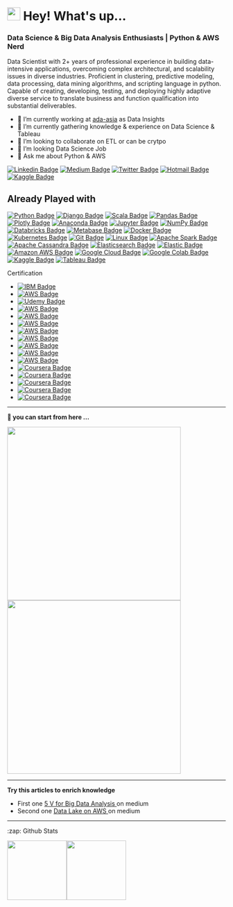 <h1><img src="https://emojis.slackmojis.com/emojis/images/1531849430/4246/blob-sunglasses.gif?1531849430" width="30"/> Hey! What's up...</h1>

### Data Science & Big Data Analysis Enthusiasts | Python & AWS Nerd 

<!-- **uannabi/uannabi** is a ✨ _special_ ✨ repository because its `README.md` (this file) appears on your GitHub profile. -->

Data Scientist with 2+ years of professional experience in building data-intensive applications, overcoming complex architectural, and scalability issues in diverse industries. Proficient in clustering, predictive modeling, data processing, data mining algorithms, and scripting language in python. Capable of creating, developing, testing, and deploying highly adaptive diverse service to translate business and function qualification into substantial deliverables. 
<br>


- 🔭 I’m currently working at [ada-asia](https://ada-asia.com/) as Data Insights
- 🌱 I’m currently gathering knowledge & experience on Data Science  & Tableau 
- 👯 I’m looking to collaborate on ETL or can be crytpo 
- 🤔 I’m looking Data Science Job
- 💬 Ask me about Python & AWS


[![Linkedin Badge](https://img.shields.io/badge/-animus-blue?style=flat&logo=Linkedin&logoColor=white&link=https://www.linkedin.com/in/animus/)](https://www.linkedin.com/in/animus/)
[![Medium Badge](https://img.shields.io/badge/-@zahid.uan-000000?style=flat&labelColor=000000&logo=Medium&link=https://zahid-uan-nabi.medium.com/)](https://zahid-uan-nabi.medium.com/)
[![Twitter Badge](https://img.shields.io/badge/-@uan_nabi-1ca0f1?style=flat&labelColor=1ca0f1&logo=twitter&logoColor=white&link=https://twitter.com/uan_nabi)](https://twitter.com/uan_nabi)
[![Hotmail Badge](https://img.shields.io/badge/zahid-hotmail-brightgreenc14438?style=flat&logo=MicrosoftOutlook&logoColor=green&link=mailto:zahid_sc@hotmail.fr)](mailto:zahid_sc@hotmail.fr)
[![Kaggle Badge](https://img.shields.io/badge/Kaggle-follow%20me-blue?style=flat&logo=kaggle&logoColor=blue&link=https://www.kaggle.com/zahidunnabi)](https://www.kaggle.com/zahidunnabi)


## Already Played with 
[![Python Badge](https://img.shields.io/badge/-Python-black?style=flat&logo=Python&logoColor=white&link=https://www.linkedin.com/in/animus/)]()
[![Django Badge](https://img.shields.io/badge/-Django-black?style=flat&logo=Django&logoColor=white&link=https://www.linkedin.com/in/animus/)]()
[![Scala Badge](https://img.shields.io/badge/-Scala-black?style=flat&logo=Scala&logoColor=white&link=https://www.linkedin.com/in/animus/)]()
[![Pandas Badge](https://img.shields.io/badge/-Pandas-black?style=flat&logo=pandas&logoColor=white&link=https://www.linkedin.com/in/animus/)]()
[![Plotly Badge](https://img.shields.io/badge/-Plotly-black?style=flat&logo=Plotly&logoColor=white&link=https://www.linkedin.com/in/animus/)]()
[![Anaconda Badge](https://img.shields.io/badge/-Anaconda-black?style=flat&logo=Anaconda&logoColor=white&link=https://www.linkedin.com/in/animus/)]()
[![Jupyter Badge](https://img.shields.io/badge/-Jupyter-black?style=flat&logo=Jupyter&logoColor=white&link=https://www.linkedin.com/in/animus/)]()
[![NumPy Badge](https://img.shields.io/badge/-NumPy-black?style=flat&logo=NumPy&logoColor=white&link=https://www.linkedin.com/in/animus/)]()
[![Databricks Badge](https://img.shields.io/badge/-Databricks-black?style=flat&logo=Databricks&logoColor=white&link=https://www.linkedin.com/in/animus/)]()
[![Metabase Badge](https://img.shields.io/badge/-Metabase-black?style=flat&logo=Metabase&logoColor=white&link=https://www.linkedin.com/in/animus/)]()
[![Docker Badge](https://img.shields.io/badge/-Docker-black?style=flat&logo=Docker&logoColor=white&link=https://www.linkedin.com/in/animus/)]()
[![Kubernetes Badge](https://img.shields.io/badge/-Kubernetes-black?style=flat&logo=Kubernetes&logoColor=white&link=https://www.linkedin.com/in/animus/)]()
[![Git Badge](https://img.shields.io/badge/-Git-black?style=flat&logo=Git&logoColor=white&link=https://www.linkedin.com/in/animus/)]()
[![Linux Badge](https://img.shields.io/badge/-Linux-black?style=flat&logo=Linux&logoColor=white&link=https://www.linkedin.com/in/animus/)]()
[![Apache Spark Badge](https://img.shields.io/badge/-ApacheCassandra-black?style=flat&logo=ApacheCassandra&logoColor=white&link=https://www.linkedin.com/in/animus/)]()
[![Apache Cassandra Badge](https://img.shields.io/badge/-animus-black?style=flat&logo=Python&logoColor=white&link=https://www.linkedin.com/in/animus/)]()
[![Elasticsearch Badge](https://img.shields.io/badge/-Elasticsearch-black?style=flat&logo=Elasticsearch&logoColor=white&link=https://www.linkedin.com/in/animus/)]()
[![Elastic Badge](https://img.shields.io/badge/-Elastic-black?style=flat&logo=Elastic&logoColor=white&link=https://www.linkedin.com/in/animus/)]()
[![Amazon AWS Badge](https://img.shields.io/badge/-AmazonAWS-black?style=flat&logo=AmazonAWS&logoColor=white&link=#)]()
[![Google Cloud Badge](https://img.shields.io/badge/-GoogleCloud-black?style=flat&logo=GoogleCloud&logoColor=white&link=#)]()
[![Google Colab Badge](https://img.shields.io/badge/-GoogleColab-black?style=flat&logo=GoogleColab&logoColor=white&link=#)]()
[![Kaggle Badge](https://img.shields.io/badge/-Kaggle-black?style=flat&logo=Kaggle&logoColor=white&link=#)]()
[![Tableau Badge](https://img.shields.io/badge/-Tableau-black?style=flat&logo=Tableau&logoColor=white&link=#)]()


Certification 
- [![IBM Badge](https://img.shields.io/badge/IBM%20Certification-IBM%20Certified:%20Machine%20Learning%20with%20Python-black?style=flat&logo=IBM&logoColor=white&link=https://www.coursera.org/account/accomplishments/verify/A5PW3VPDSQTB)](https://www.coursera.org/account/accomplishments/verify/A5PW3VPDSQTB)
- [![AWS Badge](https://img.shields.io/badge/AWS%20Certification-Elements%20of%20Data%20Science-black?style=flat&logo=AmazonAWS&logoColor=orange&link=)]()
- [![Udemy Badge](https://img.shields.io/badge/Udemy%20Certification-Spark%20and%20Python%20for%20Big%20Data%20with%20PySpark-black?style=flat&logo=udemy&logoColor=red&link=https://www.udemy.com/certificate/UC-4969a2ed-e4f2-47f3-ac8b-3b6eb10491e3/)](https://www.udemy.com/certificate/UC-4969a2ed-e4f2-47f3-ac8b-3b6eb10491e3/)
- [![AWS Badge](https://img.shields.io/badge/AWS%20Certification-Data%20Analytics%20Fundamentals-black?style=flat&logo=AmazonAWS&logoColor=orange&link=https://www.aws.training/Transcript/CompletionCertificateHtml?transcriptid=ckLws012aU-NRL9Z6CHmZg2)](https://www.aws.training/Transcript/CompletionCertificateHtml?transcriptid=ckLws012aU-NRL9Z6CHmZg2)
- [![AWS Badge](https://img.shields.io/badge/AWS%20Certification-Amazon%20Redshift%20Service%20Primer-black?style=flat&logo=AmazonAWS&logoColor=orange&link=https://www.aws.training/Transcript/CompletionCertificateHtml?transcriptid=HldGHftVvU-wKogCrPwP8g2)](https://www.aws.training/Transcript/CompletionCertificateHtml?transcriptid=HldGHftVvU-wKogCrPwP8g2)
- [![AWS Badge](https://img.shields.io/badge/AWS%20Certification-Machine%20Learning%20Algorithms%20Explained-black?style=flat&logo=AmazonAWS&logoColor=orange&link=https://www.aws.training/Transcript/CompletionCertificateHtml?transcriptid=h4WFm7C6FUSFC3mpNQV2HA2)](https://www.aws.training/Transcript/CompletionCertificateHtml?transcriptid=h4WFm7C6FUSFC3mpNQV2HA2)
- [![AWS Badge](https://img.shields.io/badge/AWS%20Certification-Machine%20Learning%20Data%20Readiness-black?style=flat&logo=AmazonAWS&logoColor=orange&link=https://www.aws.training/Transcript/CompletionCertificateHtml?transcriptid=xSUcWbC4E0Sd3l18rJ00Mw2)](https://www.aws.training/Transcript/CompletionCertificateHtml?transcriptid=xSUcWbC4E0Sd3l18rJ00Mw2)
- [![AWS Badge](https://img.shields.io/badge/AWS%20Certification-AWS%20Security%20Fundamentals%20Introduction%20to%20Cloud%20Computing%20and%20AWS%20Security-black?style=flat&logo=AmazonAWS&logoColor=orange&link=https://www.aws.training/Transcript/CompletionCertificateHtml?transcriptid=B-DPufZC5EqCtI4HBmruYw2)](https://www.aws.training/Transcript/CompletionCertificateHtml?transcriptid=B-DPufZC5EqCtI4HBmruYw2)
- [![AWS Badge](https://img.shields.io/badge/AWS%20Certification-Advanced%20Analytics%20with%20Amazon%20SageMaker-black?style=flat&logo=AmazonAWS&logoColor=orange&link=https://www.aws.training/Transcript/CompletionCertificateHtml?transcriptid=Vo1kXNbPVk2eevyqBoXPhw2)](https://www.aws.training/Transcript/CompletionCertificateHtml?transcriptid=Vo1kXNbPVk2eevyqBoXPhw2)
- [![AWS Badge](https://img.shields.io/badge/AWS%20Certification-Amazon%20Neptune%20Service%20Primer-black?style=flat&logo=AmazonAWS&logoColor=orange&link=https://www.aws.training/Transcript/CompletionCertificateHtml?transcriptid=TfG7xZXVU0OsVGc2rInmtw2)](https://www.aws.training/Transcript/CompletionCertificateHtml?transcriptid=TfG7xZXVU0OsVGc2rInmtw2)
- [![AWS Badge](https://img.shields.io/badge/AWS%20Certification-PostgreSQL%20Fundamentals:%20Architecture-black?style=flat&logo=AmazonAWS&logoColor=orange&link=https://www.aws.training/Transcript/CompletionCertificateHtml?transcriptid=m8F3eWG1tEOZyQXBeFS1rw2)](https://www.aws.training/Transcript/CompletionCertificateHtml?transcriptid=m8F3eWG1tEOZyQXBeFS1rw2)
- [![Coursera Badge](https://img.shields.io/badge/Coursera%20Certification-Handling%20Imbalanced%20Data%20Classification%20Problems-black?style=flat&logo=Coursera&logoColor=blue&link=https://www.coursera.org/account/accomplishments/verify/THFEVXFVXFBA)](https://www.coursera.org/account/accomplishments/verify/THFEVXFVXFBA)
- [![Coursera Badge](https://img.shields.io/badge/Coursera%20Certification-Machine%20Learning%20with%20Python-black?style=flat&logo=Coursera&logoColor=blue&link=https://www.coursera.org/account/accomplishments/verify/A5PW3VPDSQTB)](https://www.coursera.org/account/accomplishments/verify/A5PW3VPDSQTB)
- [![Coursera Badge](https://img.shields.io/badge/Coursera%20Certification-Fraud%20Detection%20using%20Amazon%20Fraud%20Detector-black?style=flat&logo=Coursera&logoColor=blue&link=https://www.coursera.org/account/accomplishments/certificate/EB4KZ7M7CBB6)](https://www.coursera.org/account/accomplishments/certificate/EB4KZ7M7CBB6)
- [![Coursera Badge](https://img.shields.io/badge/Coursera%20Certification-Getting%20Started%20with%20AWS%20Machine%20Learning-black?style=flat&logo=Coursera&logoColor=blue&link=https://coursera.org/share/468ac08dc77c8ac0c3e9c806674b2c5b)](https://coursera.org/share/468ac08dc77c8ac0c3e9c806674b2c5b)
- [![Coursera Badge](https://img.shields.io/badge/Coursera%20Certification-Create%20a%20Story%20in%20Tableau-black?style=flat&logo=Coursera&logoColor=blue&link=https://www.coursera.org/account/accomplishments/certificate/6G7QG9VT8AZN)](https://www.coursera.org/account/accomplishments/certificate/6G7QG9VT8AZN)


    



<hr>

<strong>🔭 you can start from here ...</strong>

<a href="https://github.com/uannabi/SparkDataFrame"> <img src="https://github-readme-stats.vercel.app/api/pin/?username=uannabi&repo=SparkDataFrame" width=400> </a> 
<a href="https://github.com/uannabi/DesignPatterns"> <img src="https://github-readme-stats.vercel.app/api/pin/?username=uannabi&repo=DesignPatterns" width=400> </a> 
<hr>
<strong>Try this articles to enrich knowledge</strong>
<br>
<p>

- First one  [5 V for Big Data Analysis ](https://zahid-uan-nabi.medium.com/five-v-of-data-analysis-47868610b6f6) on medium
- Second one  [Data Lake on AWS ](https://zahid-uan-nabi.medium.com/data-lakes-on-aws-b598cd9616b2) on medium
</p>


<!-- - 😄 Pronouns: ...
- ⚡ Fun fact: ... -->
<hr>

<p align="center">
<summary>:zap: Github Stats</summary>


</p>
<a href="#"><img height="137px" src="https://github-readme-stats.vercel.app/api?username=uannabi&hide_title=true&hide_border=true&show_icons=true&include_all_commits=true&count_private=true&line_height=21&text_color=000&icon_color=000&bg_color=0,ea6161,ffc64d,fffc4d,52fa5a&theme=graywhite" /><!-- wi*quL3fcV --><img height="137px" src="https://github-readme-stats.vercel.app/api/top-langs/?username=uannabi&hide=html&hide_title=true&hide_border=true&layout=compact&langs_count=7&exclude_repo=comp426,Redventures-Movie-Quotes&text_color=000&icon_color=fff&bg_color=0,52fa5a,4dfcff,c64dff&theme=graywhite" /></a>
